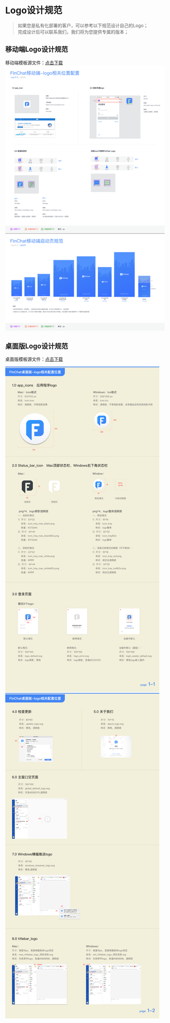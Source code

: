 # Logo设计规范
> 如果您是私有化部署的客户，可以参考以下规范设计自己的Logo；   
> 完成设计后可以联系我们，我们将为您提供专属的版本；

## 移动端Logo设计规范
<!-- 移动端模板源文件：[点击下载](../material/help/FinChat-APP-UI.zip) -->
移动端模板源文件：<a href="/docs/finchat/FinChat-APP-UI.zip" download>点击下载</a>
![](../material/help/FinChat-APP.png)



## 桌面版Logo设计规范
桌面版模板源文件：<a href="/docs/finchat/FinChat-Desktop-UI.zip" download>点击下载</a>  

![](../material/help/FinChat-Desktop001.png)
![](../material/help/FinChat-Desktop002.png)